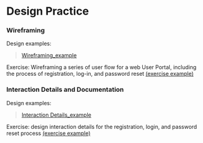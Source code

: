 # Design Practice

### Wireframing

Design examples:
>[Wireframing_example](https://xd.adobe.com/view/0ca75173-dcad-404c-7f8d-2b5a9d0d9843-7a96/grid)

Exercise: Wireframing a series of user flow for a web User Portal, including the process of registration, log-in, and password reset [(exercise example)](https://xd.adobe.com/view/0ca75173-dcad-404c-7f8d-2b5a9d0d9843-7a96/grid)


### Interaction Details and Documentation

Design examples:
>[Interaction Details_example](https://xd.adobe.com/view/0ca75173-dcad-404c-7f8d-2b5a9d0d9843-7a96/grid)

Exercise: design interaction details for the registration, login, and password reset process [(exercise example)](https://yuiv39.axshare.com)
